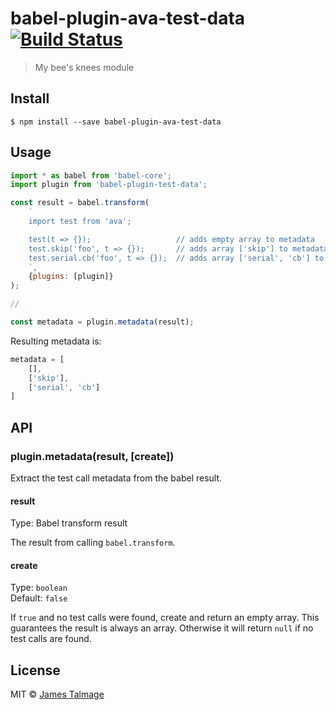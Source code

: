 # babel-plugin-ava-test-data [![Build Status](https://travis-ci.org/avajs/babel-plugin-ava-test-data.svg?branch=master)](https://travis-ci.org/avajs/babel-plugin-ava-test-data)

> My bee's knees module


## Install

```
$ npm install --save babel-plugin-ava-test-data
```


## Usage

```js
import * as babel from 'babel-core';
import plugin from 'babel-plugin-test-data';

const result = babel.transform(
	`
	import test from 'ava';

	test(t => {});                   // adds empty array to metadata
	test.skip('foo', t => {});       // adds array ['skip'] to metadata
	test.serial.cb('foo', t => {});  // adds array ['serial', 'cb'] to metadata
	`,
	{plugins: [plugin]}
);

//

const metadata = plugin.metadata(result);
```

Resulting metadata is:

```js
metadata = [
	[],
	['skip'],
	['serial', 'cb']
]
```


## API

### plugin.metadata(result, [create])

Extract the test call metadata from the babel result.

#### result

Type: Babel transform result

The result from calling `babel.transform`.

#### create

Type: `boolean` <br>
Default: `false`

If `true` and no test calls were found, create and return an empty array. This guarantees the result is always an array. Otherwise it will return `null` if no test calls are found.


## License

MIT © [James Talmage](https://github.com/jamestalmage)
